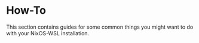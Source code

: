 # How-To

This section contains guides for some common things you might want to do with your NixOS-WSL installation.
